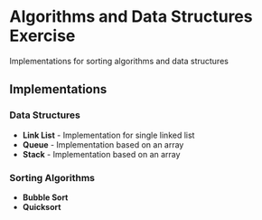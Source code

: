 # Algorithms and Data Structures Exercise
Implementations for sorting algorithms and data structures

## Implementations

### Data Structures
* **Link List** - Implementation for single linked list
* **Queue** - Implementation based on an array
* **Stack** - Implementation based on an array

### Sorting Algorithms
* **Bubble Sort**
* **Quicksort**
